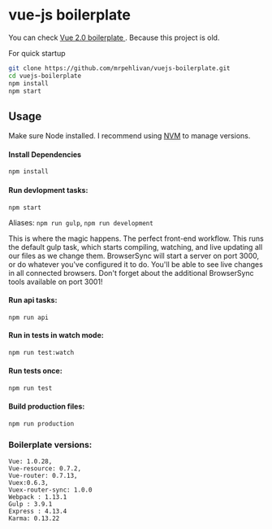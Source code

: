 # vue-js boilerplate

You can check [Vue 2.0 boilerplate ](https://github.com/mrpehlivan/vue-2.0-boilerplate) . Because this project is old.

For quick startup
```bash
git clone https://github.com/mrpehlivan/vuejs-boilerplate.git
cd vuejs-boilerplate
npm install
npm start
```

## Usage
Make sure Node installed. I recommend using [NVM](https://github.com/creationix/nvm) to manage versions. 

#### Install Dependencies
```bash
npm install
```

#### Run devlopment tasks:
```
npm start
```
Aliases: `npm run gulp`, `npm run development`

This is where the magic happens. The perfect front-end workflow. This runs the default gulp task, which starts compiling, watching, and live updating all our files as we change them. BrowserSync will start a server on port 3000, or do whatever you've configured it to do. You'll be able to see live changes in all connected browsers. Don't forget about the additional BrowserSync tools available on port 3001!

#### Run api tasks: 
```
npm run api
```

#### Run in tests in watch mode:
```bash
npm run test:watch
```

#### Run tests once:
```bash
npm run test
```

#### Build production files:
```bash
npm run production
```


### Boilerplate  versions:
```
Vue: 1.0.28,
Vue-resource: 0.7.2,
Vue-router: 0.7.13,
Vuex:0.6.3,
Vuex-router-sync: 1.0.0
Webpack : 1.13.1
Gulp : 3.9.1
Express : 4.13.4
Karma: 0.13.22

```
